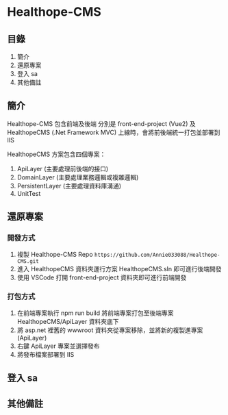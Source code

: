 # Healthope-CMS #

## 目錄 ##

1. 簡介
2. 還原專案
3. 登入 sa
4. 其他備註

## 簡介 ##

Healthope-CMS 包含前端及後端
分別是 front-end-project (Vue2) 及 HealthopeCMS (.Net Framework MVC)
上線時，會將前後端統一打包並部署到 IIS

HealthopeCMS 方案包含四個專案：

1. ApiLayer (主要處理前後端的接口)
2. DomainLayer (主要處理業務邏輯或複雜邏輯)
3. PersistentLayer (主要處理資料庫溝通)
4. UnitTest

## 還原專案 ##

### 開發方式 ###

1. 複製 Healthope-CMS Repo `https://github.com/Annie033088/Healthope-CMS.git`
2. 進入 HealthopeCMS 資料夾運行方案 HealthopeCMS.sln 即可進行後端開發
3. 使用 VSCode 打開 front-end-project 資料夾即可進行前端開發

### 打包方式 ###

1. 在前端專案執行 npm run build 將前端專案打包至後端專案 HealthopeCMS/ApiLayer 資料夾底下
2. 將 asp.net 裡舊的 wwwroot 資料夾從專案移除，並將新的複製進專案 (ApiLayer)
3. 右鍵 ApiLayer 專案並選擇發布
4. 將發布檔案部署到 IIS

## 登入 sa ##

## 其他備註 ##
